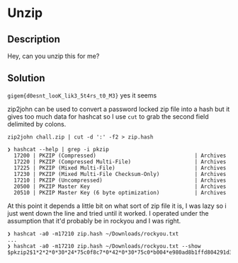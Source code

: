 # Unzip

## Description

Hey, can you unzip this for me?

## Solution

`gigem{d0esnt_looK_lik3_5t4rs_t0_M3}` yes it seems

zip2john can be used to convert a password locked zip file into a hash but it gives too much data for hashcat so I use `cut` to grab the second field delimited by colons. 

`zip2john chall.zip | cut -d ':' -f2 > zip.hash`

```text
❯ hashcat --help | grep -i pkzip
  17200 | PKZIP (Compressed)                               | Archives
  17220 | PKZIP (Compressed Multi-File)                    | Archives
  17225 | PKZIP (Mixed Multi-File)                         | Archives
  17230 | PKZIP (Mixed Multi-File Checksum-Only)           | Archives
  17210 | PKZIP (Uncompressed)                             | Archives
  20500 | PKZIP Master Key                                 | Archives
  20510 | PKZIP Master Key (6 byte optimization)           | Archives
```
At this point it depends a little bit on what sort of zip file it is, I was lazy so i just went down the line and tried until it worked.  I operated under the assumption that it'd probably be in rockyou and I was right.  
```text
❯ hashcat -a0 -m17210 zip.hash ~/Downloads/rockyou.txt
...
❯ hashcat -a0 -m17210 zip.hash ~/Downloads/rockyou.txt --show
$pkzip2$1*2*2*0*30*24*75c0f8c7*0*42*0*30*75c0*b004*e980ad8b1ffd804291d329b24794613bf3484fa6292fd97a57836440dfce9ce753a89d0ad9a8b16b042ecee459ed1274*$/pkzip2$:hunter2```
